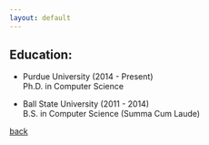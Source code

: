 ```yaml
---
layout: default
---
```


## Education:

* Purdue University (2014 - Present) 
  <br /> Ph.D. in Computer Science

* Ball State University (2011 - 2014) 
  <br /> B.S. in Computer Science (Summa Cum Laude) 

[back](./)
